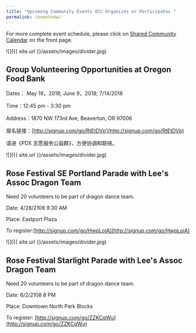 ```yaml
---
title: "Upcoming Community Events OCC Organizes or Participates "
permalink: /eventnow/
---
```


For more complete event schedule, please click on [Shared Community Calendar](http://pdxchinese.org/events/) on the front page.

![]({{ site.url }}/assets/images/divider.jpg)

## Group Volunteering Opportunities at Oregon Food Bank

Dates： May 19，2018; June 9，2018; 7/14/2018

Time：12:45 pm - 3:30 pm

Address：1870 NW 173rd Ave, Beaverton, OR 97006

报名链接：[http://signup.com/go/RtEtDVp](http://signup.com/go/RtEtDVp)

请进《PDX 志愿服务公益群》，方便协调和联络。

![]({{ site.url }}/assets/images/divider.jpg)

## Rose Festival SE Portland Parade with Lee's Assoc Dragon Team

Need 20 volunteers to be part of dragon dance team.

Date: 4/28/2108 9:30 AM

Place: Eastport Plaza

To register:[http://signup.com/go/HwpLoiA](http://signup.com/go/HwpLoiA)

![]({{ site.url }}/assets/images/divider.jpg)

## Rose Festival Starlight Parade with Lee's Assoc Dragon Team

Need 20 volunteers to be part of dragon dance team.

Date: 6/2/2108 8 PM

Place: Downtown North Park Blocks

To register: [http://signup.com/go/ZZKCqWu](http://signup.com/go/ZZKCqWu)
